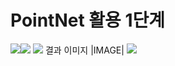 # PointNet 활용 1단계

<img src="https://img.shields.io/badge/Python-3776AB?style=for-the-badge&logo=Python&logoColor=white"><img src="https://img.shields.io/badge/TensorFlow-FF6F00?style=for-the-badge&logo=TensorFlow&logoColor=white">
<img src = https://user-images.githubusercontent.com/60258130/221102977-dd536bf3-919f-4c69-903e-8b942228fdb5.PNG>
결과 이미지 
|IMAGE|
<img src="https://capsule-render.vercel.app/api?type=waving&color=BDBDC8&height=150&section=header" />
